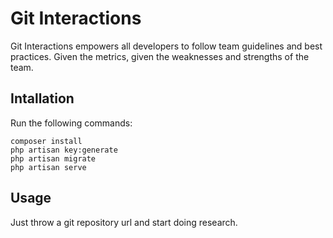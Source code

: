 # Git Interactions

Git Interactions empowers all developers to follow team guidelines and best practices.
Given the metrics, given the weaknesses and strengths of the team.

## Intallation

Run the following commands:

```properties
composer install
php artisan key:generate
php artisan migrate
php artisan serve
```

## Usage

Just throw a git repository url and start doing research.
